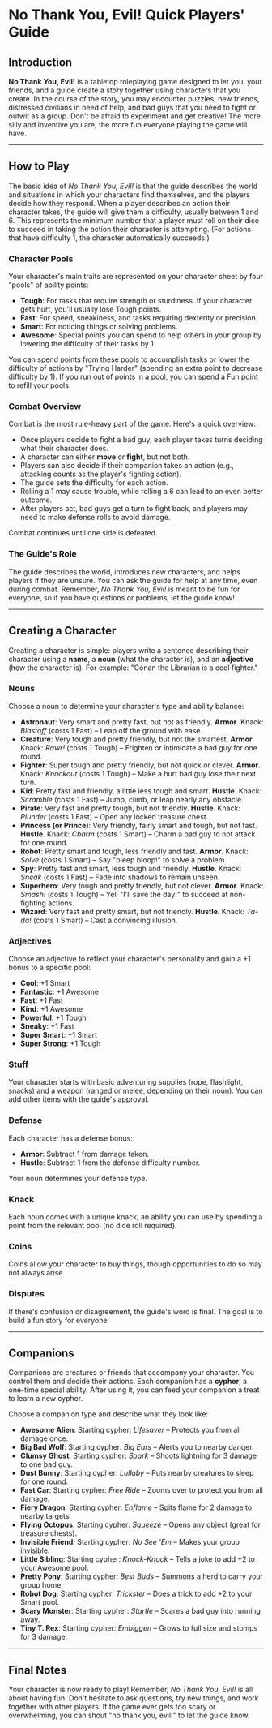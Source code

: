 # No Thank You, Evil! Quick Players' Guide

## Introduction

**No Thank You, Evil!** is a tabletop roleplaying game designed to let you, your friends, and a guide create a story together using characters that you create. In the course of the story, you may encounter puzzles, new friends, distressed civilians in need of help, and bad guys that you need to fight or outwit as a group. Don't be afraid to experiment and get creative! The more silly and inventive you are, the more fun everyone playing the game will have.

---

## How to Play

The basic idea of *No Thank You, Evil!* is that the guide describes the world and situations in which your characters find themselves, and the players decide how they respond. When a player describes an action their character takes, the guide will give them a difficulty, usually between 1 and 6. This represents the minimum number that a player must roll on their dice to succeed in taking the action their character is attempting. (For actions that have difficulty 1, the character automatically succeeds.)

### Character Pools

Your character's main traits are represented on your character sheet by four "pools" of ability points:

- **Tough**: For tasks that require strength or sturdiness. If your character gets hurt, you'll usually lose Tough points.
- **Fast**: For speed, sneakiness, and tasks requiring dexterity or precision.
- **Smart**: For noticing things or solving problems.
- **Awesome**: Special points you can spend to help others in your group by lowering the difficulty of their tasks by 1.

You can spend points from these pools to accomplish tasks or lower the difficulty of actions by "Trying Harder" (spending an extra point to decrease difficulty by 1). If you run out of points in a pool, you can spend a Fun point to refill your pools.

### Combat Overview

Combat is the most rule-heavy part of the game. Here's a quick overview:

- Once players decide to fight a bad guy, each player takes turns deciding what their character does.
- A character can either **move** or **fight**, but not both.
- Players can also decide if their companion takes an action (e.g., attacking counts as the player's fighting action).
- The guide sets the difficulty for each action.
- Rolling a 1 may cause trouble, while rolling a 6 can lead to an even better outcome.
- After players act, bad guys get a turn to fight back, and players may need to make defense rolls to avoid damage.

Combat continues until one side is defeated.

### The Guide's Role

The guide describes the world, introduces new characters, and helps players if they are unsure. You can ask the guide for help at any time, even during combat. Remember, *No Thank You, Evil!* is meant to be fun for everyone, so if you have questions or problems, let the guide know!

---

## Creating a Character

Creating a character is simple: players write a sentence describing their character using a **name**, a **noun** (what the character is), and an **adjective** (how the character is). For example: "Conan the Librarian is a cool fighter."

### Nouns

Choose a noun to determine your character's type and ability balance:

- **Astronaut**: Very smart and pretty fast, but not as friendly. **Armor**. Knack: *Blastoff* (costs 1 Fast) – Leap off the ground with ease.
- **Creature**: Very tough and pretty friendly, but not the smartest. **Armor**. Knack: *Rawr!* (costs 1 Tough) – Frighten or intimidate a bad guy for one round.
- **Fighter**: Super tough and pretty friendly, but not quick or clever. **Armor**. Knack: *Knockout* (costs 1 Tough) – Make a hurt bad guy lose their next turn.
- **Kid**: Pretty fast and friendly, a little less tough and smart. **Hustle**. Knack: *Scramble* (costs 1 Fast) – Jump, climb, or leap nearly any obstacle.
- **Pirate**: Very fast and pretty tough, but not friendly. **Hustle**. Knack: *Plunder* (costs 1 Fast) – Open any locked treasure chest.
- **Princess (or Prince)**: Very friendly, fairly smart and tough, but not fast. **Hustle**. Knack: *Charm* (costs 1 Smart) – Charm a bad guy to not attack for one round.
- **Robot**: Pretty smart and tough, less friendly and fast. **Armor**. Knack: *Solve* (costs 1 Smart) – Say "bleep bloop!" to solve a problem.
- **Spy**: Pretty fast and smart, less tough and friendly. **Hustle**. Knack: *Sneak* (costs 1 Fast) – Fade into shadows to remain unseen.
- **Superhero**: Very tough and pretty friendly, but not clever. **Armor**. Knack: *Smash!* (costs 1 Tough) – Yell "I'll save the day!" to succeed at non-fighting actions.
- **Wizard**: Very fast and pretty smart, but not friendly. **Hustle**. Knack: *Ta-da!* (costs 1 Smart) – Cast a convincing illusion.

### Adjectives

Choose an adjective to reflect your character's personality and gain a +1 bonus to a specific pool:

- **Cool**: +1 Smart  
- **Fantastic**: +1 Awesome  
- **Fast**: +1 Fast  
- **Kind**: +1 Awesome  
- **Powerful**: +1 Tough  
- **Sneaky**: +1 Fast  
- **Super Smart**: +1 Smart  
- **Super Strong**: +1 Tough  

### Stuff

Your character starts with basic adventuring supplies (rope, flashlight, snacks) and a weapon (ranged or melee, depending on their noun). You can add other items with the guide's approval.

### Defense

Each character has a defense bonus:

- **Armor**: Subtract 1 from damage taken.  
- **Hustle**: Subtract 1 from the defense difficulty number.  

Your noun determines your defense type.

### Knack

Each noun comes with a unique knack, an ability you can use by spending a point from the relevant pool (no dice roll required).

### Coins

Coins allow your character to buy things, though opportunities to do so may not always arise.

### Disputes

If there's confusion or disagreement, the guide's word is final. The goal is to build a fun story for everyone.

---

## Companions

Companions are creatures or friends that accompany your character. You control them and decide their actions. Each companion has a **cypher**, a one-time special ability. After using it, you can feed your companion a treat to learn a new cypher.

Choose a companion type and describe what they look like:

- **Awesome Alien**: Starting cypher: *Lifesaver* – Protects you from all damage once.  
- **Big Bad Wolf**: Starting cypher: *Big Ears* – Alerts you to nearby danger.  
- **Clumsy Ghost**: Starting cypher: *Spark* – Shoots lightning for 3 damage to one bad guy.  
- **Dust Bunny**: Starting cypher: *Lullaby* – Puts nearby creatures to sleep for one round.  
- **Fast Car**: Starting cypher: *Free Ride* – Zooms over to protect you from all damage.  
- **Fiery Dragon**: Starting cypher: *Enflame* – Spits flame for 2 damage to nearby targets.  
- **Flying Octopus**: Starting cypher: *Squeeze* – Opens any object (great for treasure chests).  
- **Invisible Friend**: Starting cypher: *No See 'Em* – Makes your group invisible.  
- **Little Sibling**: Starting cypher: *Knock-Knock* – Tells a joke to add +2 to your Awesome pool.  
- **Pretty Pony**: Starting cypher: *Best Buds* – Summons a herd to carry your group home.  
- **Robot Dog**: Starting cypher: *Trickster* – Does a trick to add +2 to your Smart pool.  
- **Scary Monster**: Starting cypher: *Startle* – Scares a bad guy into running away.  
- **Tiny T. Rex**: Starting cypher: *Embiggen* – Grows to full size and stomps for 3 damage.  

---

## Final Notes

Your character is now ready to play! Remember, *No Thank You, Evil!* is all about having fun. Don't hesitate to ask questions, try new things, and work together with other players. If the game ever gets too scary or overwhelming, you can shout "no thank you, evil!" to let the guide know.
